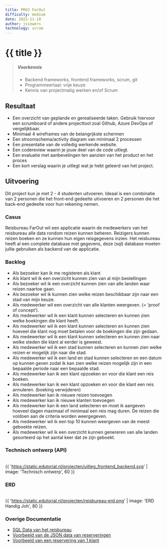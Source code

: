 ```yaml
---
title: PROJ FarOut
difficulty: medium
date: 2022-11-10
author: jsiewers
technology: scrum
---
```



# {{ title }}

> ##### Voorkennis
> * Backend frameworks, frontend frameworks, scrum, git 
> * Programmeertaal: vrije keuze
> * Kennis van projectmatig werken en/of Scrum

## Resultaat
* Een overzicht van geplande en gerealiseerde taken. Gebruik hiervoor een scrumboard of andere projecttool zoal Github, Azure DevOps of vergelijkbaar.
* Minimaal 4 wireframes van de belangrijkste schermen
* Een stroomschema/activity diagram van minimaal 2 processen
* Een presentatie van de volledig werkende website.
* Een codereview waarin je jouw deel van de code uitlegt.
* Een evaluatie met aanbevelingen ten aanzien van het product en het proces
* Een kort verslag waarin je uitlegt wat je hebt geleerd van het project.

## Uitvoering
Dit project kun je met 2 - 4 studenten uitvoeren.
Ideaal is een combinatie van 2 personen die het front-end gedeelte uitvoeren en 2 personen die het back-end gedeelte voor hun rekening nemen.


### Casus
Reisbureau FarOut wil een applicatie waarin de medewerkers van het reisbureau alle data rondom reizen kunnen beheren. Reizigers kunnen reizen boeken en ze kunnen hun eigen reisgegevens inzien.
Het reisbureau heeft al een complete database met gegevens, deze (sql) database moeten jullie gebruiken als backend van de applicatie.


### Backlog
* Als bezoeker kan ik me registeren als klant
* Als klant wil ik een overzicht kunnen zien van al mijn bestellingen
* Als bezoeker wil ik een overzicht kunnen zien van alle landen waar reizen naartoe gaan.
* Als bezoeker wil ik kunnen zien welke reizen beschikbaar zijn naar een stad van mijn keuze.
* Als medewerker wil een overzicht van alle klanten weergeven. (= ‘proof of concept’).
* Als medewerker wil ik een klant kunnen selecteren en kunnen zien welke boekingen die klant heeft.
* Als medewerker wil ik een klant kunnen selecteren en kunnen zien hoeveel die klant nog moet betalen voor de boekingen die zijn gedaan.
* Als medewerker wil ik een klant kunnen selecteren en kunnen zien naar welke steden die klant al eerder is geweest.
* Als medewerker wil ik een stad kunnen selecteren en kunnen zien welke reizen er mogelijk zijn naar die stad.
* Als medewerker wil ik een land en stad kunnen selecteren en een datum op kunnen geven zodat ik kan zien welke reizen mogelijk zijn in een bepaalde periode naar een bepaalde stad.
* Als medewerker kan ik een klant opzoeken en voor die klant een reis boeken.
* Als medewerker kan ik een klant opzoeken en voor die klant een reis annuleren. (boeking verwijderen)
* Als medewerker kan ik nieuwe reizen toevoegen
* Als medewerker kan ik nieuwe klanten toevoegen
* Als medewerker kan ik een land selecteren en moet ik aangeven hoeveel dagen maximaal of minimaal een reis mag duren. De reizen die voldoen aan de criteria worden weergegeven.
* Als medewerker wil ik een top 10 kunnen weergeven van de meest geboekte reizen.
* Als medewerker wil ik een overzicht kunnen genereren van alle landen gesorteerd op het aantal keer dat ze zijn geboekt.


### Technisch ontwerp (API)
&nbsp;   
{{ 'https://static.edutorial.nl/projecten/uitleg_frontend_backend.svg' | image: 'Technisch ontwerp', 60 }}

### ERD  
&nbsp;     
{{ 'https://static.edutorial.nl/projecten/reisbureau-erd.png' | image: 'ERD Handig Joh', 80 }}


### Overige Documentatie
* [SQL Data van het reisbureau](https://static.edutorial.nl/projecten/reisbureau_001.sql)
* [Voorbeeld van de JSON data van reserveringen](https://static.edutorial.nl/projecten/reservations.json)
* [Voorbeeld van een reservering van 1 klant](https://static.edutorial.nl/projecten/customer_reservations.json)

